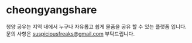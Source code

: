 # cheongyangshare

청양 공유는 지역 내에서 누구나 자유롭고 쉽게 물품을 공유 할 수 있는 플랫폼 입니다. 문의 사항은 suspiciousfreaks@gmail.com 부탁드립니다.
